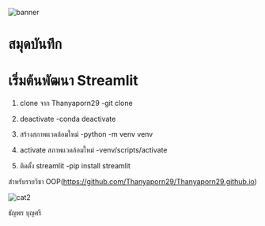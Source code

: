 ![banner](http://picsum.photos/800/250)

# สมุดบันทึก

# เริ่มต้นพัฒนา Streamlit
1. clone จาก Thanyaporn29
         -git clone

3. deactivate
         -conda deactivate

4. สร้างสภาพแวดล้อมใหม่
         -python -m venv venv

5. activate สภาพแวดล้อมใหม่
         -venv/scripts/activate

6. ติดตั้ง streamlit
         -pip install streamlit

สำหรับรายวิชา OOP(https://github.com/Thanyaporn29/Thanyaporn29.github.io)

![cat2](https://github.com/Thanyaporn29/Thanyaporn29.github.io/assets/159878519/1842ce39-1b28-4a16-acd9-eb47176bdb44)

ธัญพร บุญศรี

